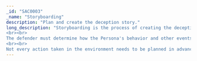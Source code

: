 ```yaml
---
_id: "SAC0003"
_name: "Storyboarding"
description: "Plan and create the deception story."
long_description: "Storyboarding is the process of creating the deception story through a sequence of events, interactions, the persona's pattern of life, etc. A large part of Storyboarding is creating this pattern of life for the persona(s) using the system(s). The pattern of life can include behaviors such as using email or chat software, browsing the Internet, using system software, or physically moving the device (particularly important for mobile devices and laptops). 
<br><br>
The defender must determine how the Persona's behavior and other events in the environment will be generated. Personas may be generated automatically with tooling, manually with human operators, or some combination of both. The availability of defender resources may greatly impact the frequency of manually executing behaviors. 
<br><br>
Not every action taken in the environment needs to be planned in advance. However, the defender should have a general idea of what actions will be taken. Setting up a storyboard early in the planning process will allow the operation to run smoothly, efficiently, and most importantly, consistently, regardless of operator, so as not to reveal the ruse."
---
```

